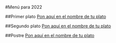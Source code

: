 #Menú para 2022

##Primer plato
[Pon aquí en el nombre de tu plato](https://github.com/DominJ/SmartEnergy2022/blob/main/README.md)


##Segundo plato
[Pon aquí en el nombre de tu plato](http://elnombredetuenlace.net)


##Postre
[Pon aquí en el nombre de tu plato](http://elnombredetuenlace.net)

